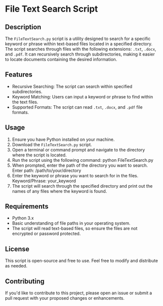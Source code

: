 # File Text Search Script
## Description
The `FileTextSearch.py` script is a utility designed to search for a specific keyword or phrase within text-based files located in a specified directory. The script searches through files with the following extensions: `.txt`, `.docx`, and `.pdf`. It can recursively search through subdirectories, making it easier to locate documents containing the desired information.
## Features
- Recursive Searching: The script can search within specified subdirectories.
- Keyword Matching: Users can input a keyword or phrase to find within the text files.
- Supported Formats: The script can read `.txt`, `.docx`, and `.pdf` file formats.
## Usage
1. Ensure you have Python installed on your machine.
2. Download the `FileTextSearch.py` script.
3. Open a terminal or command prompt and navigate to the directory where the script is located.
4. Run the script using the following command:
python FileTextSearch.py
5. When prompted, enter the path of the directory you want to search.
Enter path: /path/to/your/directory
6. Enter the keyword or phrase you want to search for in the files.
Keyword/Phrase: your_keyword
7. The script will search through the specified directory and print out the names of any files where the keyword is found.
## Requirements
- Python 3.x
- Basic understanding of file paths in your operating system.
- The script will read text-based files, so ensure the files are not encrypted or password protected.
## License
This script is open-source and free to use. Feel free to modify and distribute as needed.
## Contributing
If you'd like to contribute to this project, please open an issue or submit a pull request with your proposed changes or enhancements.